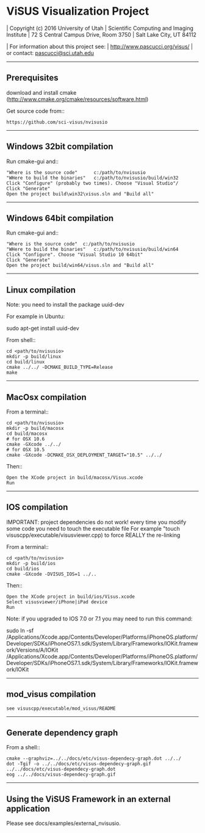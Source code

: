 ViSUS Visualization Project
===============================================

| Copyright (c) 2016 University of Utah
| Scientific Computing and Imaging Institute
| 72 S Central Campus Drive, Room 3750
| Salt Lake City, UT 84112
						    
| For information about this project see: 
| http://www.pascucci.org/visus/
| or contact: pascucci@sci.utah.edu

--------------------------------------
Prerequisites 
--------------------------------------

download and install cmake (http://www.cmake.org/cmake/resources/software.html)

Get source code from::

	https://github.com/sci-visus/nvisusio

--------------------------------------
Windows 32bit compilation
--------------------------------------

Run cmake-gui and::

	"Where is the source code" 	    c:/path/to/nvisusio
	"WHere to build the binaries"   c:/path/to/nvisusio/build/win32
	Click "Configure" (probably two times). Choose "Visual Studio"/
	Click "Generate"
	Open the project build\win32\visus.sln and "Build all"

--------------------------------------
Windows 64bit compilation
--------------------------------------

Run cmake-gui and::

	"Where is the source code" 	c:/path/to/nvisusio
	"WHere to build the binaries"   c:/path/to/nvisusio/build/win64
	Click "Configure". Choose "Visual Studio 10 64bit"
	Click "Generate"
	Open the project build/win64/visus.sln and "Build all"


--------------------------------------
Linux compilation
--------------------------------------

Note: you need to install the package uuid-dev

For example in Ubuntu:

  sudo apt-get install uuid-dev

From shell::

	cd <path/to/nvisusio>
	mkdir -p build/linux 
	cd build/linux
	cmake ../../ -DCMAKE_BUILD_TYPE=Release
	make

--------------------------------------
MacOsx compilation
--------------------------------------

From a terminal::

	cd <path/to/nvisusio>
	mkdir -p build/macosx
	cd build/macosx
	# for OSX 10.6
	cmake -GXcode ../../
	# for OSX 10.5 
	cmake -GXcode -DCMAKE_OSX_DEPLOYMENT_TARGET="10.5" ../../    
	
Then::
	
	Open the XCode project in build/macosx/Visus.xcode  
	Run	
	 
--------------------------------------
IOS compilation
--------------------------------------

IMPORTANT: project dependencies do not work!
every time you modify some code you need to touch the executable file
For example "touch visuscpp/executable/visusviewer.cpp) to force REALLY the re-linking

From a terminal::

	cd <path/to/nvisusio>
	mkdir -p build/ios
	cd build/ios	
	cmake -GXcode -DVISUS_IOS=1 ../..

Then::

	Open the XCode project in build/ios/Visus.xcode 
	Select visusviewer/iPhone|iPad device
	Run

Note: if you upgraded to IOS 7.0 or 7.1 you may need to run this command:

sudo ln -sf /Applications/Xcode.app/Contents/Developer/Platforms/iPhoneOS.platform/Developer/SDKs/iPhoneOS7.1.sdk/System/Library/Frameworks/IOKit.framework/Versions/A/IOKit /Applications/Xcode.app/Contents/Developer/Platforms/iPhoneOS.platform/Developer/SDKs/iPhoneOS7.1.sdk/System/Library/Frameworks/IOKit.framework/IOKit


--------------------------------------
mod_visus compilation
--------------------------------------

	see visuscpp/executable/mod_visus/README
	
	
--------------------------------------
Generate dependency graph
--------------------------------------

From a shell::

	cmake --graphviz=../../docs/etc/visus-dependecy-graph.dot ../../  
	dot -Tgif -o ../../docs/etc/visus-dependecy-graph.gif ../../docs/etc/visus-dependecy-graph.dot
	eog ../../docs/visus-dependecy-graph.gif
	
--------------------------------------
Using the ViSUS Framework in an external application 
--------------------------------------

Please see docs/examples/external_nvisusio.
